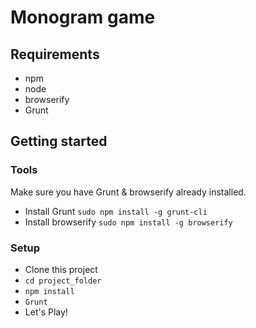 # Monogram game

## Requirements
- npm
- node
- browserify
- Grunt


## Getting started

### Tools

Make sure you have Grunt & browserify already installed.

- Install Grunt `sudo npm install -g grunt-cli`
- Install browserify `sudo npm install -g browserify`

### Setup
- Clone this project
- `cd project_folder`
- `npm install`
- `Grunt`
- Let's Play!
